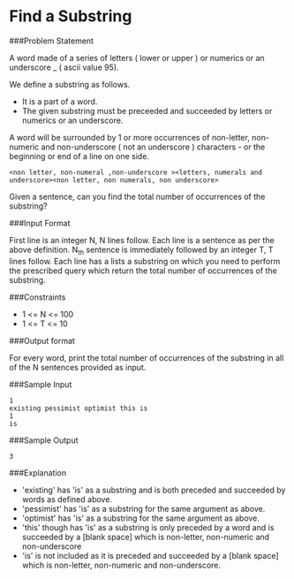 Find a Substring
=================
###Problem Statement

A word made of a series of letters ( lower or upper ) or numerics or an underscore _ ( ascii value 95).

We define a substring as follows.

* It is a part of a word.
* The given substring must be preceeded and succeeded by letters or numerics or an underscore.

A word will be surrounded by 1 or more occurrences of non-letter, non-numeric and non-underscore ( not an underscore ) characters - or the beginning or end of a line on one side.
```
<non letter, non-numeral ,non-underscore ><letters, numerals and underscore><non letter, non numerals, non underscore>
```
Given a sentence, can you find the total number of occurrences of the substring?

###Input Format

First line is an integer N, N lines follow. Each line is a sentence as per the above definition. 
N<sub>th</sub> sentence is immediately followed by an integer T, T lines follow. 
Each line has a lists a substring on which you need to perform the prescribed query which return the total number of occurrences of the substring.

###Constraints

* 1 <= N <= 100 
* 1 <= T <= 10

###Output format

For every word, print the total number of occurrences of the substring in all of the N sentences provided as input.

###Sample Input
```
1
existing pessimist optimist this is
1
is
```
###Sample Output
```
3
```
###Explanation

* 'existing' has 'is' as a substring and is both preceded and succeeded by words as defined above.
* 'pessimist' has 'is' as a substring for the same argument as above.
* 'optimist' has 'is' as a substring for the same argument as above.
* 'this' though has 'is' as a substring is only preceded by a word and is succeeded by a [blank space] which is non-letter, non-numeric and non-underscore
* 'is' is not included as it is preceded and succeeded by a [blank space] which is non-letter, non-numeric and non-underscore.